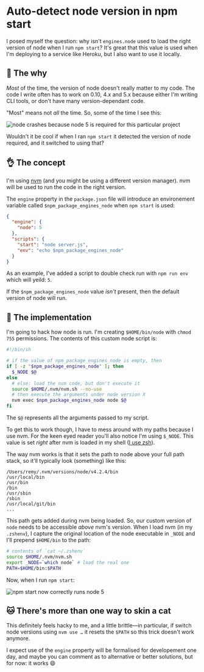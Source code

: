 # Auto-detect node version in npm start

I posed myself the question: why isn't `engines.node` used to load the right version of node when I run `npm start`? It's great that this value is used when I'm deploying to a service like Heroku, but I also want to use it locally.

## 👋 The why

*Most* of the time, the version of node doesn't really matter to my code. The code I write often has to work on 0.10, 4.x and 5.x because either I'm writing CLI tools, or don't have many version-dependant code.

"Most" means not *all* the time. So, some of the time I see this:

![node crashes because node 5 is required for this particular project](/images/node-5-required.png)

Wouldn't it be cool if when I ran `npm start` it detected the version of node required, and it switched to using that?

## 👌 The concept

I'm using [nvm](https://github.com/creationix/nvm) (and you might be using a different version manager). nvm will be used to run the code in the right version.

The `engine` property in the `package.json` file will introduce an environement variable called `$npm_package_engines_node` when `npm start` is used:

```json
{
  "engine": {
    "node": 5
  },
  "scripts": {
    "start": "node server.js",
    "env": "echo $npm_package_engines_node"
  }
}
```

As an example, I've added a script to double check run with `npm run env` which will yeild: `5`.

If the `$npm_package_engines_node` value *isn't* present, then the default version of node will run.

## 👊 The implementation

I'm going to hack how node is run. I'm creating `$HOME/bin/node` with `chmod 755` permissions. The contents of this custom node script is:

```bash
#!/bin/sh

# if the value of npm_package_engines_node is empty, then
if [ -z "$npm_package_engines_node" ]; then
  $_NODE $@
else
  # else: load the nvm code, but don't execute it
  source $HOME/.nvm/nvm.sh --no-use
  # then execute the arguments under node version X
  nvm exec $npm_package_engines_node node $@
fi
```

The `$@` represents all the arguments passed to my script.

To get this to work though, I have to mess around with my paths because I use nvm. For the keen eyed reader you'll also notice I'm using `$_NODE`. This value is set *right* after nvm is loaded in my shell ([I use zsh](https://remysharp.com/2013/07/25/my-terminal-setup)).

The way nvm works is that it sets the path to node above your full path stack, so it'll typically look (something) like this:

```text
/Users/remy/.nvm/versions/node/v4.2.4/bin
/usr/local/bin
/usr/bin
/bin
/usr/sbin
/sbin
/usr/local/git/bin
...
```

This path gets added during nvm being loaded. So, our custom version of `node` needs to be accessible *above* nvm's version. When I load nvm (in my `.zshenv`), I capture the original location of the node executable in `_NODE` and I'll prepend `$HOME/bin` to the path:

```bash
# contents of `cat ~/.zshenv`
source $HOME/.nvm/nvm.sh
export _NODE=`which node` # load the real one
PATH=$HOME/bin:$PATH
```

Now, when I run `npm start`:

![npm start now correctly runs node 5](/images/switching-to-node-5.png)

## 🐱 There's more than one way to skin a cat

This definitely feels hacky to me, and a little brittle—in particular, if switch node versions using `nvm use …` it resets the `$PATH` so this trick doesn't work anymore.

I expect use of the `engine` property will be formalised for developement one day, and maybe you can comment as to alternative or better solutions, but for now: it works 😄
